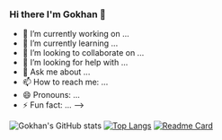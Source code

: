 ### Hi there I'm Gokhan 👋


- 🔭 I’m currently working on ...
- 🌱 I’m currently learning ...
- 👯 I’m looking to collaborate on ...
- 🤔 I’m looking for help with ...
- 💬 Ask me about ...
- 📫 How to reach me: ...
- 😄 Pronouns: ...
- ⚡ Fun fact: ...
-->



![Gokhan's GitHub stats](https://github-readme-stats.vercel.app/api?username=yamangokhan&show_icons=true&theme=chartreuse-dark)
[![Top Langs](https://github-readme-stats.vercel.app/api/top-langs/?username=yamangokhan)](https://github.com/yamangokhan/github-readme-stats)
[![Readme Card](https://github-readme-stats.vercel.app/api/pin/?username=yamangokhan&repo=github-readme-stats)](https://github.com/yamangokhan/github-readme-stats)
